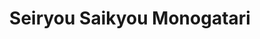 --- 
title: "Seiryou Saikyou Monogatari"
publishdate: "2019-4-14T16:48:46+02:00"
src: "https://365manga.net/manga/seiryou-saikyou-monogatari"
image: "https://data.365manga.net/images/thumbnails/24128-seiryou-saikyou-monogatari.jpg"
description: "Being the notorious school president of Seiryou Academy, Hashizume had control over every student and staff member. But when the transfer student Misonoi appears with his nonchalant and unassuming attitude, Hashizume sees his newest challenge in taming this new toy. The Series Goes Like This: Volume 1: Seiryou Saikyou Monogatari (Scandalous Seiryo University) Volume 2: Seiryou Saikyou Monogatari Returns (Return To Scandalous Seiryo University) Volume 3: Seiryou Saikyou Monogatari Limited…"
---